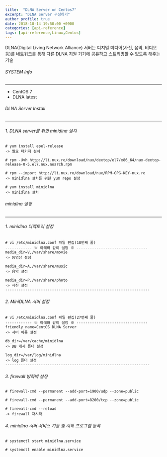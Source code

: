 ```yaml
---
title:  "DLNA Server on Centos7"
excerpt: "DLNA Server 구성하기"
author_profile: true
date: 2018-10-14 19:50:00 +0900
categories: [api-reference]
tags: [api-reference,Linux,Centos]
---
```


DLNA(Digital Living Network Alliance) 서버는 디지털 미디어(사진, 음악, 비디오 등)를 네트워크를 통해 다른 DLNA 지원 기기에 공유하고 스트리밍할 수 있도록 해주는 기술

###### SYSTEM Info
-------------
- CentOS 7
- DLNA latest

###### DLNA Server Install
-------------

###### 1. DLNA server를 위한 minidlna 설치

```
# yum install epel-release
-> 필요 패키지 설치

# rpm -Uvh http://li.nux.ro/download/nux/dextop/el7/x86_64/nux-dextop-release-0-5.el7.nux.noarch.rpm

# rpm --import http://li.nux.ro/download/nux/RPM-GPG-KEY-nux.ro
-> minidlna 설치를 위한 yum repo 설정

# yum install minidlna
-> minidlna 설치
```

###### minidlna 설정
-------------

###### 1. minidlna 디렉토리 설정

```
# vi /etc/minidlna.conf 파일 편집(18번째 줄)
------------ ※ 아래와 같이 설정 ※ --------------------------------
media_dir=V,/var/share/movie
-> 동영상 설정

media_dir=A,/var/share/music
-> 음악 설정

media_dir=P,/var/share/photo
-> 사진 설정
-----------------------------------------------------------------
```

###### 2. MiniDLNA 서버 설정

```
# vi /etc/minidlna.conf 파일 편집(27번째 줄)
------------ ※ 아래와 같이 설정 ※ --------------------------------
friendly_name=CentOS DLNA Server
-> 서버 이름 설정

db_dir=/var/cache/minidlna
-> DB 캐시 폴더 설정

log_dir=/var/log/minidlna
-> log 폴더 설정
-----------------------------------------------------------------
```

###### 3. firewall 방화벽 설정

```
# firewall-cmd --permanent --add-port=1900/udp --zone=public

# firewall-cmd --permanent --add-port=8200/tcp --zone=public

# firewall-cmd --reload
-> firewall 재시작
```

###### 4. minidlna 서버 서비스 기동 및 시작 프로그램 등록

```
# systemctl start minidlna.service

# systemctl enable minidlna.service
```
